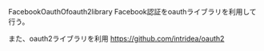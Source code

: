 FacebookOauthOfoauth2library
Facebook認証をoauthライブラリを利用して行う。

また、oauth2ライブラリを利用 https://github.com/intridea/oauth2
